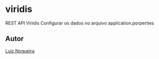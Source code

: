 # viridis

REST API Viridis
Configurar os dados no arquivo application.porperties

## Autor
[Luiz Nogueira](mailto:lnfjunior@gmail.com)